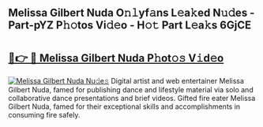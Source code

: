 ## Melissa Gilbert Nuda O𝚗𝚕yf𝚊ns L𝚎a𝚔ed N𝚞𝚍es - Part-pYZ P𝚑𝚘tos Vi𝚍𝚎o - H𝚘𝚝 Part L𝚎a𝚔s 6GjCE

# <h2><a href="http://kf5nxeq.oniu.top/?m=Melissa+Gilbert+Nuda">🔗👉 🔴 Melissa Gilbert Nuda P𝚑ot𝚘𝚜 V𝚒d𝚎o</a></h2>

[![Melissa Gilbert Nuda Nu𝚍e𝚜](https://i.imgur.com/0qMVB7G.gif)](http://kf5nxeq.oniu.top/?m=Melissa+Gilbert+Nuda)
Digital artist and web entertainer Melissa Gilbert Nuda, famed for publishing dance and lifestyle material via solo and collaborative dance presentations and brief videos. Gifted fire eater Melissa Gilbert Nuda, famed for their exceptional skills and accomplishments in consuming fire safely.  
